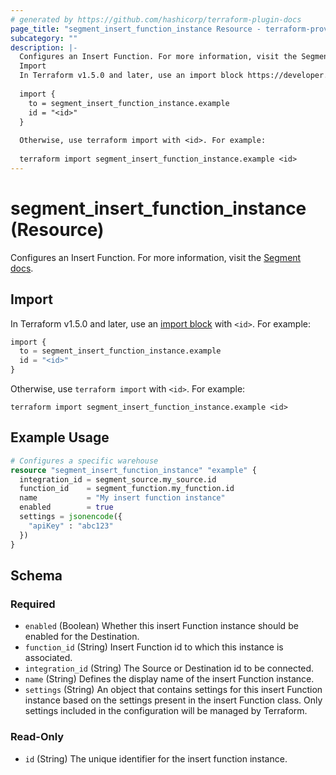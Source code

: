 ```yaml
---
# generated by https://github.com/hashicorp/terraform-plugin-docs
page_title: "segment_insert_function_instance Resource - terraform-provider-segment"
subcategory: ""
description: |-
  Configures an Insert Function. For more information, visit the Segment docs https://segment.com/docs/connections/functions/insert-functions/.
  Import
  In Terraform v1.5.0 and later, use an import block https://developer.hashicorp.com/terraform/language/import with <id>. For example:
  
  import {
    to = segment_insert_function_instance.example
    id = "<id>"
  }
  
  Otherwise, use terraform import with <id>. For example:
  
  terraform import segment_insert_function_instance.example <id>
---
```


# segment_insert_function_instance (Resource)

Configures an Insert Function. For more information, visit the [Segment docs](https://segment.com/docs/connections/functions/insert-functions/).

## Import

In Terraform v1.5.0 and later, use an [import block](https://developer.hashicorp.com/terraform/language/import) with `<id>`. For example:

```terraform
import {
  to = segment_insert_function_instance.example
  id = "<id>"
}
```

Otherwise, use `terraform import` with `<id>`. For example:

```console
terraform import segment_insert_function_instance.example <id>
```

## Example Usage

```terraform
# Configures a specific warehouse
resource "segment_insert_function_instance" "example" {
  integration_id = segment_source.my_source.id
  function_id    = segment_function.my_function.id
  name           = "My insert function instance"
  enabled        = true
  settings = jsonencode({
    "apiKey" : "abc123"
  })
}
```

<!-- schema generated by tfplugindocs -->
## Schema

### Required

- `enabled` (Boolean) Whether this insert Function instance should be enabled for the Destination.
- `function_id` (String) Insert Function id to which this instance is associated.
- `integration_id` (String) The Source or Destination id to be connected.
- `name` (String) Defines the display name of the insert Function instance.
- `settings` (String) An object that contains settings for this insert Function instance based on the settings present in the insert Function class. Only settings included in the configuration will be managed by Terraform.

### Read-Only

- `id` (String) The unique identifier for the insert function instance.
